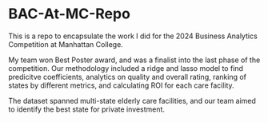 # BAC-At-MC-Repo
This is a repo to encapsulate the work I did for the 2024 Business Analytics Competition at Manhattan College.

My team won Best Poster award, and was a finalist into the last phase of the competition. Our methodology included a ridge and lasso model to find predicitve coefficients, analytics on quality and overall rating, ranking of states by different metrics, and calculating ROI for each care facility.

The dataset spanned multi-state elderly care facilities, and our team aimed to identify the best state for private investment.
